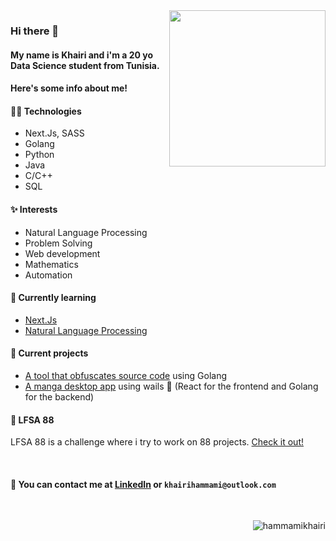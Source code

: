 <img align='right' src='https://user-images.githubusercontent.com/5713670/87202985-820dcb80-c2b6-11ea-9f56-7ec461c497c3.gif' width='250'>
                                                                                                                                  

### Hi there 👋
#### My name is Khairi and i'm a 20 yo Data Science student from Tunisia. 
#### Here's some info about me!

#### 👨‍💻 Technologies
* Next.Js, SASS
* Golang
* Python
* Java
* C/C++
* SQL

#### ✨ Interests
* Natural Language Processing
* Problem Solving
* Web development
* Mathematics
* Automation

#### 🌱 Currently learning
- [Next.Js](https://nextjs.org/)
- [Natural Language Processing](https://en.wikipedia.org/wiki/Natural_language_processing)

#### 🔭 Current projects 
- [A tool that obfuscates source code](https://github.com/hammamikhairi/langfuck) using Golang
- [A manga desktop app](https://github.com/hammamikhairi/Manga-Desktop-App) using wails 🐉 (React for the frontend and Golang for the backend)

#### 🐾 LFSA 88
LFSA 88 is a challenge where i try to work on 88 projects. [Check it out!](https://github.com/hammamikhairi/LFSA-88)

<!--
#### 🐾 Pet project: 
- [Latom](https://github.com/hammamikhairi/Latom).
-->
<br>

#### 💬 You can contact me at [LinkedIn](https://www.linkedin.com/in/khairihammami/) or `khairihammami@outlook.com`

<br>

<!--
<div align="center">
<br>

  ![Weekly Language Stats](https://raw.githubusercontent.com/hammamikhairi/HammamiKhairi/master/images/wakatime_weekly_language_stats.svg?v=2 "Weekly Language Stats")
<br>
</div>
-->
<p align="right">
  <img src="https://komarev.com/ghpvc/?username=hammamikhairi&label=Profile%20views&color=0e75b6&style=flat" alt="hammamikhairi" />
</p>

<!--
Hiiiiiiiiiiiiiiiiiiiiiiiii :)
flag{b2WzK6cP8jRfH1T}
-->
